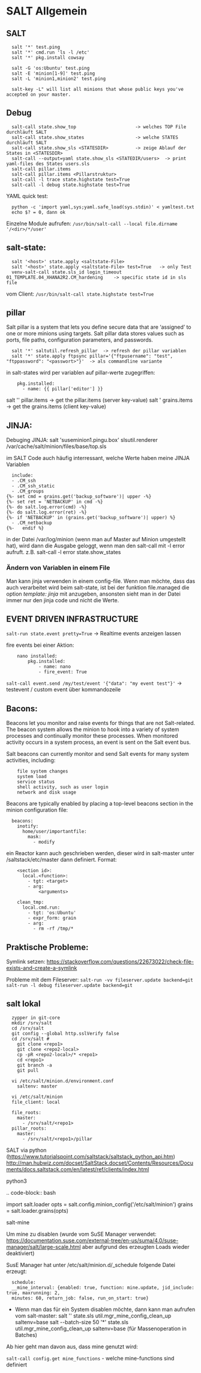 # SALT Allgemein


## SALT

```
  salt '*' test.ping
  salt '*' cmd.run 'ls -l /etc'
  salt '*' pkg.install cowsay

  salt -G 'os:Ubuntu' test.ping
  salt -E 'minion[1-9]' test.ping
  salt -L 'minion1,minion2' test.ping

  salt-key -L" will list all minions that whose public keys you've accepted on your master.
```

## Debug


```
  salt-call state.show_top                      -> welches TOP File durchläuft SALT
  salt-call state.show_states                   -> welche STATES durchläuft SALT
  salt-call state.show_sls <STATESDIR>          -> zeige Ablauf der States in <STATESDIR>
  salt-call --output=yaml state.show_sls <STATEDIR/users>  -> print yaml-files des States users.sls
  salt-call pillar.items
  salt-call pillar.items <Pillarstruktur>
  salt-call -l trace state.highstate test=True
  salt-call -l debug state.highstate test=True
```

YAML quick test: 

```
  python -c 'import yaml,sys;yaml.safe_load(sys.stdin)' < yamltest.txt
  echo $? = 0, dann ok
```

Einzelne Module aufrufen:
 `/usr/bin/salt-call --local file.dirname '/<dir>/*/user'`


## salt-state:

```
  salt '<host>' state.apply <saltstate-File>
  salt '<host>' state.apply <saltstate-File> test=True   -> only Test
  venv-salt-call state.sls_id login_timeout 01_TEMPLATE.04_XHANA2R2.CM_hardening    -> specific state id in sls file
```

vom Client: `/usr/bin/salt-call state.highstate test=True`

## pillar

Salt pillar is a system that lets you define secure data that are ‘assigned’ to one or more minions using targets. 
Salt pillar data stores values such as ports, file paths, configuration parameters, and passwords.

```
  salt '*' saltutil.refresh_pillar  -> refresh der pillar variablen
  salt '*' state.apply ftpsync pillar='{"ftpusername": "test", "ftppassword": "<passwort>"}'  -> als commandline variante
```

in salt-states wird per variablen auf pillar-werte zugegriffen:


```
    pkg.installed:
      - name: {{ pillar['editor'] }}
```

salt '<host>' pillar.items   -> get the pillar.items (server key-value)
salt '<host>  grains.items   -> get the grains.items (client key-value)


## JINJA:


Debuging JINJA:
salt 'suseminion1.pingu.box' slsutil.renderer /var/cache/salt/minion/files/base/top.sls

im SALT Code auch häufig interressant, welche Werte haben meine JINJA Variablen

```
  include:
  - .CM_ssh
  - .CM_ssh_static
  - .CM_groups
{%- set cmd = grains.get('backup_software')| upper -%}
{%- set ret = 'NETBACKUP' in cmd -%}
{%- do salt.log.error(cmd) -%}
{%- do salt.log.error(ret) -%}
{%- if 'NETBACKUP' in (grains.get('backup_software')| upper) %}
  - .CM_netbackup
{%-   endif %}
```

in der Datei /var/log/minion (wenn man auf Master auf Minion umgestellt hat), wird dann die Ausgabe geloggt, wenn man den salt-call mit -l error aufruft.
z.B. salt-call -l error state.show_states

### Ändern von Variablen in einem File 

Man kann jinja verwenden in einem config-file. Wenn man möchte, dass das auch verarbeitet wird beim salt-state, ist bei der funktion file.managed die option 
*template: jinja* mit anzugeben, ansonsten sieht man in der Datei immer nur den jinja code und nicht die Werte.




## EVENT DRIVEN INFRASTRUCTURE

`salt-run state.event pretty=True`  -> Realtime events anzeigen lassen

fire events bei einer Aktion:

```
    nano installed:
        pkg.installed:
            - name: nano
            - fire_event: True
```

`salt-call event.send /my/test/event '{"data": "my event test"}'`    -> testevent / custom event über kommandozeile

## Bacons:

Beacons let you monitor and raise events for things that are not Salt-related. The beacon system allows the minion to hook into a variety of system processes and continually monitor these processes. When monitored activity occurs in a system process, an event is sent on the Salt event bus.

Salt beacons can currently monitor and send Salt events for many system activities, including:

```
    file system changes
    system load
    service status
    shell activity, such as user login
    network and disk usage
```

Beacons are typically enabled by placing a top-level beacons section in the minion configuration file:

```
  beacons:
    inotify:
      home/user/importantfile:
        mask:
          - modify
```

ein Reactor kann auch geschrieben werden, dieser wird in salt-master unter /saltstack/etc/master dann definiert.
Format:


``` 
    <section id>:
      local.<function>:
        - tgt: <target>
        - arg:
            <arguments>

    clean_tmp:
      local.cmd.run:
        - tgt: 'os:Ubuntu'
        - expr_form: grain
        - arg:
          - rm -rf /tmp/*
```


Praktische Probleme:
-----------------------
Symlink setzen: https://stackoverflow.com/questions/22673022/check-file-exists-and-create-a-symlink

Probleme mit dem Fileserver:
	`salt-run -vv fileserver.update backend=git`
	`salt-run -l debug fileserver.update backend=git`


## salt lokal


```
  zypper in git-core
  mkdir /srv/salt
  cd /srv/salt
  git config --global http.sslVerify false
  cd /srv/salt # 
    git clone <repo1>
    git clone <repo2-local>
    cp -pR <repo2-local>/* <repo1>
    cd <repo1>
    git branch -a
    git pull
	
  vi /etc/salt/minion.d/environment.conf
    saltenv: master 
    
  vi /etc/salt/minion
  file_client: local

  file_roots:
    master:
      - /srv/salt/<repo1>
  pillar_roots:
    master:
      - /srv/salt/<repo1>/pillar
```


SALT via python (https://www.tutorialspoint.com/saltstack/saltstack_python_api.htm)
http://man.hubwiz.com/docset/SaltStack.docset/Contents/Resources/Documents/docs.saltstack.com/en/latest/ref/clients/index.html

python3

.. code-block:: bash

  import salt.loader
  opts = salt.config.minion_config('/etc/salt/minion')
  grains = salt.loader.grains(opts)

salt-mine

Um mine zu disablen (wurde vom SuSE Manager verwendet: https://documentation.suse.com/external-tree/en-us/suma/4.0/suse-manager/salt/large-scale.html aber aufgrund des erzeugten Loads wieder deaktiviert)

SusE Manager hat unter /etc/salt/minion.d/_schedule folgende Datei erzeugt: 

```
  schedule:
  __mine_interval: {enabled: true, function: mine.update, jid_include: true, maxrunning: 2,
  minutes: 60, return_job: false, run_on_start: true}
```

* Wenn man das für ein System disablen möchte, dann kann man aufrufen vom salt-master:
  salt '<host>' state.sls util.mgr_mine_config_clean_up saltenv=base
  salt --batch-size 50 '*' state.sls util.mgr_mine_config_clean_up saltenv=base     (für Massenoperation in Batches)
  
Ab hier geht man davon aus, dass mine genutzt wird:

`salt-call config.get mine_functions`     - welche mine-functions sind definiert
 